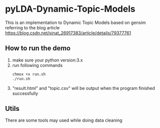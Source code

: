 # pyLDA-Dynamic-Topic-Models

This is an implementation to Dynamic Topic Models based on gensim referring to the blog article https://blog.csdn.net/sinat_26917383/article/details/79377761

## How to run the demo

1. make sure your python version:3.x
2. run following commands
    ```bash
    chmox +x run.sh
    ./run.sh
    ```
3. "result.html" and "topic.csv" will be output when the program finished successfully

## Utils
There are some tools may used while doing data cleaning
